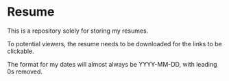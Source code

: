 # Resume

This is a repository solely for storing my resumes.

To potential viewers, the resume needs to be downloaded for the links to be clickable.

The format for my dates will almost always be YYYY-MM-DD, with leading 0s removed.
